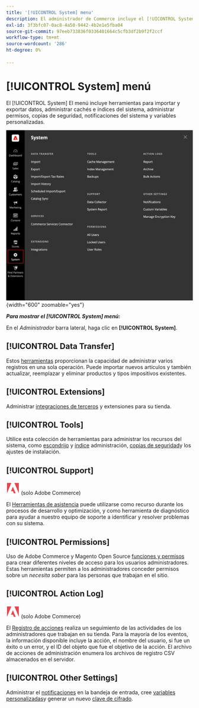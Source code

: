 ```yaml
---
title: '[!UICONTROL System] menu'
description: El administrador de Commerce incluye el [!UICONTROL System] , que proporciona acceso a herramientas para importar y exportar datos, administración de caché e índices del sistema, administración de permisos y acceso de administrador, copias de seguridad, notificaciones del sistema y variables personalizadas.
exl-id: 3f3bfc07-0ac8-4a50-9442-4b2e1e5fba04
source-git-commit: 97eeb733836f0336401664c5cfb3df2b9f2f2ccf
workflow-type: tm+mt
source-wordcount: '286'
ht-degree: 0%

---
```


# [!UICONTROL System] menú

El [!UICONTROL System] El menú incluye herramientas para importar y exportar datos, administrar cachés e índices del sistema, administrar permisos, copias de seguridad, notificaciones del sistema y variables personalizadas.

![Menú Sistema](./assets/system-menu.png){width="600" zoomable="yes"}

**_Para mostrar el [!UICONTROL System] menú:_**

En el _Administrador_ barra lateral, haga clic en **[!UICONTROL System]**.

## [!UICONTROL Data Transfer]

Estos [herramientas](data-transfer.md) proporcionan la capacidad de administrar varios registros en una sola operación. Puede importar nuevos artículos y también actualizar, reemplazar y eliminar productos y tipos impositivos existentes.

## [!UICONTROL Extensions]

Administrar [integraciones de terceros](integrations.md) y extensiones para su tienda.

## [!UICONTROL Tools]

Utilice esta colección de herramientas para administrar los recursos del sistema, como [escondrijo](cache-management.md) y [índice](index-management.md) administración, [copias de seguridad](backups.md)y los ajustes de instalación.

## [!UICONTROL Support]

![Adobe Commerce](../assets/adobe-logo.svg) (solo Adobe Commerce)

El [Herramientas de asistencia](support.md) puede utilizarse como recurso durante los procesos de desarrollo y optimización, y como herramienta de diagnóstico para ayudar a nuestro equipo de soporte a identificar y resolver problemas con su sistema.

## [!UICONTROL Permissions]

Uso de Adobe Commerce y Magento Open Source [funciones y permisos](permissions.md) para crear diferentes niveles de acceso para los usuarios administradores. Estas herramientas permiten a los administradores conceder permisos sobre un _necesita saber_ para las personas que trabajan en el sitio.

## [!UICONTROL Action Log]

![Adobe Commerce](../assets/adobe-logo.svg) (solo Adobe Commerce)

El [Registro de acciones](action-log.md) realiza un seguimiento de las actividades de los administradores que trabajan en su tienda. Para la mayoría de los eventos, la información disponible incluye la acción, el nombre del usuario, si fue un éxito o un error, y el ID del objeto que fue el objetivo de la acción. El archivo de acciones de administración enumera los archivos de registro CSV almacenados en el servidor.

## [!UICONTROL Other Settings]

Administrar el [notificaciones](notifications.md) en la bandeja de entrada, cree [variables personalizadas](variables-custom.md)y generar un nuevo [clave de cifrado](encryption-key.md).
